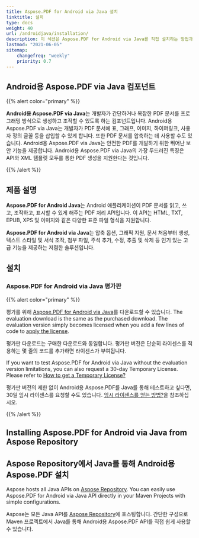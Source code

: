 ```yaml
---
title: Aspose.PDF for Android via Java 설치
linktitle: 설치
type: docs
weight: 40
url: /androidjava/installation/
description: 이 섹션은 Aspose.PDF for Android via Java를 직접 설치하는 방법과 NuGet을 사용하는 방법을 포함한 제품 설명 및 설치 지침을 보여줍니다.
lastmod: "2021-06-05"
sitemap:
    changefreq: "weekly"
    priority: 0.7
---
```


## Android용 Aspose.PDF via Java 컴포넌트

{{% alert color="primary" %}}

**Android용 Aspose.PDF via Java**는 개발자가 간단하거나 복잡한 PDF 문서를 프로그래밍 방식으로 생성하고 조작할 수 있도록 하는 컴포넌트입니다. Android용 Aspose.PDF via Java는 개발자가 PDF 문서에 표, 그래프, 이미지, 하이퍼링크, 사용자 정의 글꼴 등을 삽입할 수 있게 합니다. 또한 PDF 문서를 압축하는 데 사용할 수도 있습니다. Android용 Aspose.PDF via Java는 안전한 PDF를 개발하기 위한 뛰어난 보안 기능을 제공합니다. Android용 Aspose.PDF via Java의 가장 두드러진 특징은 API와 XML 템플릿 모두를 통한 PDF 생성을 지원한다는 것입니다.

{{% /alert %}}

## 제품 설명

**Aspose.PDF for Android Java**는 Android 애플리케이션이 PDF 문서를 읽고, 쓰고, 조작하고, 표시할 수 있게 해주는 PDF 처리 API입니다. 이 API는 HTML, TXT, EPUB, XPS 및 이미지와 같은 다양한 표준 파일 형식을 지원합니다.

**Aspose.PDF for Android via Java**는 압축 옵션, 그래픽 지원, 문서 처음부터 생성, 텍스트 스타일 및 서식 조작, 첨부 파일, 주석 추가, 수정, 추출 및 삭제 등 인기 있는 고급 기능을 제공하는 저렴한 솔루션입니다.

## 설치

### Aspose.PDF for Android via Java 평가판

{{% alert color="primary" %}} 

평가를 위해 [Aspose.PDF for Android via Java](https://repository.aspose.com/webapp/#/artifacts/browse/tree/General/repo/com/aspose/aspose-pdf-android-via-java)를 다운로드할 수 있습니다.
 The evaluation download is the same as the purchased download. The evaluation version simply becomes licensed when you add a few lines of code to [apply the license](/pdf/androidjava/licensing/).

평가판 다운로드는 구매한 다운로드와 동일합니다. 평가판 버전은 단순히 라이센스를 적용하는 몇 줄의 코드를 추가하면 라이센스가 부여됩니다.

If you want to test Aspose.PDF for Android via Java without the evaluation version limitations, you can also request a 30-day Temporary License. Please refer to [How to get a Temporary License?](https://purchase.aspose.com/temporary-license)

평가판 버전의 제한 없이 Android용 Aspose.PDF를 Java를 통해 테스트하고 싶다면, 30일 임시 라이센스를 요청할 수도 있습니다. [임시 라이센스를 얻는 방법?](https://purchase.aspose.com/temporary-license)을 참조하십시오.

{{% /alert %}} 

## Installing Aspose.PDF for Android via Java from Aspose Repository

## Aspose Repository에서 Java를 통해 Android용 Aspose.PDF 설치

Aspose hosts all Java APIs on [Aspose Repository](https://repository.aspose.com/webapp/#/artifacts/browse/tree/General/repo/com/aspose/aspose-pdf-android-via-java). You can easily use Aspose.PDF for Android via Java API directly in your Maven Projects with simple configurations.

Aspose는 모든 Java API를 [Aspose Repository](https://repository.aspose.com/webapp/#/artifacts/browse/tree/General/repo/com/aspose/aspose-pdf-android-via-java)에 호스팅합니다. 간단한 구성으로 Maven 프로젝트에서 Java를 통해 Android용 Aspose.PDF API를 직접 쉽게 사용할 수 있습니다.